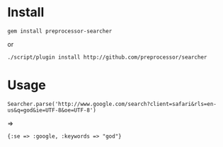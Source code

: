 Install
====

	gem install preprocessor-searcher
	
or

	./script/plugin install http://github.com/preprocessor/searcher

Usage
====

	Searcher.parse('http://www.google.com/search?client=safari&rls=en-us&q=god&ie=UTF-8&oe=UTF-8')

=>

	{:se => :google, :keywords => "god"}


